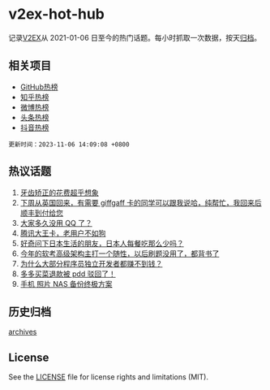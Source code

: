 # v2ex-hot-hub

 记录[V2EX](https://www.v2ex.com/)从 2021-01-06 日至今的热门话题。每小时抓取一次数据，按天[归档](archives)。
 
 ## 相关项目

- [GitHub热榜](https://github.com/snaildev/github-hot-hub)
- [知乎热榜](https://github.com/snaildev/zhihu-hot-hub)
- [微博热榜](https://github.com/snaildev/weibo-hot-hub)
- [头条热榜](https://github.com/snaildev/toutiao-hot-hub)
- [抖音热榜](https://github.com/snaildev/douyin-hot-hub)


 `更新时间：2023-11-06 14:09:08 +0800`

## 热议话题

1. [牙齿矫正的花费超乎想象](https://www.v2ex.com/t/988911)
1. [下周从英国回来，有需要 giffgaff 卡的同学可以跟我说哈，纯帮忙，我回来后顺丰到付给您](https://www.v2ex.com/t/988928)
1. [大家多久没用 QQ 了？](https://www.v2ex.com/t/988914)
1. [腾讯大王卡，老用户不如狗](https://www.v2ex.com/t/988953)
1. [好奇问下日本生活的朋友，日本人每餐吃那么少吗？](https://www.v2ex.com/t/988915)
1. [今年的软考高级架构主打一个随性，以后刷题没用了，都背书了](https://www.v2ex.com/t/988906)
1. [为什么大部分程序员独立开发者都赚不到钱？](https://www.v2ex.com/t/988828)
1. [多多买菜退款被 pdd 驳回了！](https://www.v2ex.com/t/988922)
1. [手机 照片 NAS 备份终极方案](https://www.v2ex.com/t/988912)

## 历史归档

[archives](archives)

## License

See the [LICENSE](LICENSE) file for license rights and limitations (MIT).
